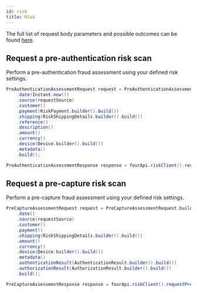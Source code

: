 ```yaml
---
id: risk
title: Risk
---
```


The full list of request body parameters and possible outcomes can be found [here](https://api-reference.checkout.com/preview/crusoe/#tag/Risk).

## Request a pre-authentication risk scan

Perform a pre-authentication fraud assessment using your defined risk settings.

```java
PreAuthenticationAssessmentRequest request = PreAuthenticationAssessmentRequest.builder()
    .date(Instant.now())
    .source(requestSource)
    .customer()
    .payment(RiskPayment.builder().build())
    .shipping(RiskShippingDetails.builder().build())
    .reference()
    .description()
    .amount()
    .currency()
    .device(Device.builder().build())
    .metadata()
    .build();

PreAuthenticationAssessmentResponse response = fourApi.riskClient().requestPreAuthenticationRiskScan(request).get();
```

## Request a pre-capture risk scan

Perform a pre-capture fraud assessment using your defined risk settings.

```java
PreCaptureAssessmentRequest request = PreCaptureAssessmentRequest.builder()
    .date()
    .source(requestSource)
    .customer()
    .payment()
    .shipping(RiskShippingDetails.builder().build())
    .amount()
    .currency()
    .device(Device.builder().build())
    .metadata()
    .authenticationResult(AuthenticationResult.builder().build())
    .authorizationResult(AuthorizationResult.builder().build())
    .build();

PreCaptureAssessmentResponse response = fourApi.riskClient().requestPreCaptureRiskScan(request).get();
```
